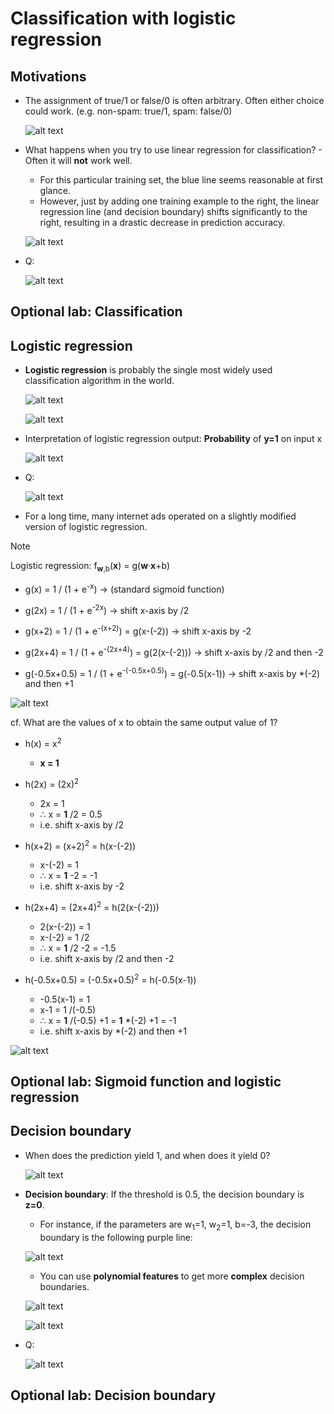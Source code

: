 # Classification with logistic regression

## Motivations

- The assignment of true/1 or false/0 is often arbitrary. Often either choice could work. (e.g. non-spam: true/1, spam: false/0)

  ![alt text](resources/notes/01.png)

- What happens when you try to use linear regression for classification? - Often it will **not** work well.

  - For this particular training set, the blue line seems reasonable at first glance.
  - However, just by adding one training example to the right, the linear regression line (and decision boundary) shifts significantly to the right, resulting in a drastic decrease in prediction accuracy.

  ![alt text](resources/notes/02.png)

- Q:

  ![alt text](resources/questions/01.png)

## Optional lab: Classification

## Logistic regression

- **Logistic regression** is probably the single most widely used classification algorithm in the world.

  ![alt text](resources/notes/03.png)

  ![alt text](resources/notes/04.png)

- Interpretation of logistic regression output: **Probability** of **y=1** on input x

  ![alt text](resources/notes/05.png)

- Q:

  ![alt text](resources/questions/02.png)

- For a long time, many internet ads operated on a slightly modified version of logistic regression.

> [!NOTE]
>
> Logistic regression: f<sub>**w**,b</sub>(**x**) = g(**w**&middot;**x**+b)
>
> - g(x) = 1 / (1 + e<sup>-x</sup>) &rarr; (standard sigmoid function)
>
> - g(2x) = 1 / (1 + e<sup>-2x</sup>) &rarr; shift x-axis by /2
>
> - g(x+2) = 1 / (1 + e<sup>-(x+2)</sup>) = g(x-(-2)) &rarr; shift x-axis by -2
>
> - g(2x+4) = 1 / (1 + e<sup>-(2x+4)</sup>) = g(2(x-(-2))) &rarr; shift x-axis by /2 and then -2
>
> - g(-0.5x+0.5) = 1 / (1 + e<sup>-(-0.5x+0.5)</sup>) = g(-0.5(x-1)) &rarr; shift x-axis by \*(-2) and then +1
>
> ![alt text](resources/notes/10.png)
>
> cf. What are the values of x to obtain the same output value of 1?
>
> - h(x) = x<sup>2</sup>
>
>   - **x = 1**
>
> - h(2x) = (2x)<sup>2</sup>
>
>   - 2x = 1
>   - &therefore; x = **1** /2 = 0.5
>   - i.e. shift x-axis by /2
>
> - h(x+2) = (x+2)<sup>2</sup> = h(x-(-2))
>
>   - x-(-2) = 1
>   - &therefore; x = **1** -2 = -1
>   - i.e. shift x-axis by -2
>
> - h(2x+4) = (2x+4)<sup>2</sup> = h(2(x-(-2)))
>
>   - 2(x-(-2)) = 1
>   - x-(-2) = 1 /2
>   - &therefore; x = **1** /2 -2 = -1.5
>   - i.e. shift x-axis by /2 and then -2
>
> - h(-0.5x+0.5) = (-0.5x+0.5)<sup>2</sup> = h(-0.5(x-1))
>
>   - -0.5(x-1) = 1
>   - x-1 = 1 /(-0.5)
>   - &therefore; x = **1** /(-0.5) +1 = **1** \*(-2) +1 = -1
>   - i.e. shift x-axis by \*(-2) and then +1
>
> ![alt text](resources/notes/11.png)

## Optional lab: Sigmoid function and logistic regression

## Decision boundary

- When does the prediction yield 1, and when does it yield 0?

  ![alt text](resources/notes/06.png)

- **Decision boundary**: If the threshold is 0.5, the decision boundary is **z=0**.

  - For instance, if the parameters are w<sub>1</sub>=1, w<sub>2</sub>=1, b=-3, the decision boundary is the following purple line:

  ![alt text](resources/notes/07.png)

  - You can use **polynomial features** to get more **complex** decision boundaries.

  ![alt text](resources/notes/08.png)

  ![alt text](resources/notes/09.png)

- Q:

  ![alt text](resources/questions/03.png)

## Optional lab: Decision boundary
